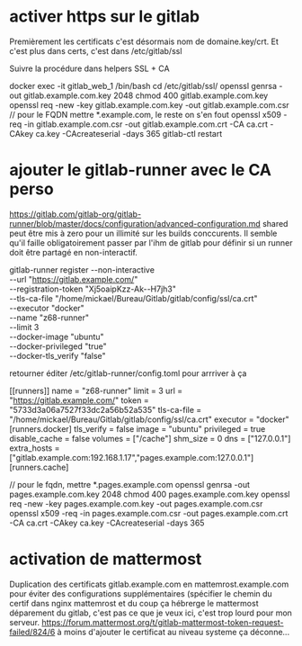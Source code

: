 # activer https sur le gitlab
Premièrement les certificats c'est désormais nom de domaine.key/crt.
Et c'est plus dans certs, c'est dans /etc/gitlab/ssl

Suivre la procédure dans helpers SSL + CA

docker exec -it gitlab_web_1 /bin/bash
cd /etc/gitlab/ssl/
openssl genrsa -out gitlab.example.com.key 2048
chmod 400 gitlab.example.com.key
openssl req -new -key gitlab.example.com.key -out gitlab.example.com.csr
// pour le FQDN mettre *.example.com, le reste on s'en fout
openssl x509 -req -in gitlab.example.com.csr -out gitlab.example.com.crt -CA ca.crt -CAkey ca.key -CAcreateserial -days 365
gitlab-ctl restart

# ajouter le gitlab-runner avec le CA perso
https://gitlab.com/gitlab-org/gitlab-runner/blob/master/docs/configuration/advanced-configuration.md
shared peut être mis à zero pour un illimité sur les builds conccurents.
Il semble qu'il faille obligatoirement passer par l'ihm de gitlab pour définir si un runner doit être partagé en non-interactif.

gitlab-runner register --non-interactive \
    --url "https://gitlab.example.com/" \
    --registration-token "Xj5oaipKzz-Ak--H7jh3" \
    --tls-ca-file "/home/mickael/Bureau/Gitlab/gitlab/config/ssl/ca.crt" \
    --executor "docker" \
    --name "z68-runner" \
    --limit 3 \
    --docker-image "ubuntu" \
    --docker-privileged "true" \
    --docker-tls_verify "false"

retourner éditer /etc/gitlab-runner/config.toml pour arrriver à ça

[[runners]]
  name = "z68-runner"
  limit = 3
  url = "https://gitlab.example.com/"
  token = "5733d3a06a7527f33dc2a56b52a535"
  tls-ca-file = "/home/mickael/Bureau/Gitlab/gitlab/config/ssl/ca.crt"
  executor = "docker"
  [runners.docker]
    tls_verify = false
    image = "ubuntu"
    privileged = true
    disable_cache = false
    volumes = ["/cache"]
    shm_size = 0
    dns = ["127.0.0.1"]
    extra_hosts = ["gitlab.example.com:192.168.1.17","pages.example.com:127.0.0.1"]
  [runners.cache]


// pour le fqdn, mettre *.pages.example.com
openssl genrsa -out pages.example.com.key 2048
chmod 400 pages.example.com.key
openssl req -new -key pages.example.com.key -out pages.example.com.csr
openssl x509 -req -in pages.example.com.csr -out pages.example.com.crt -CA ca.crt -CAkey ca.key -CAcreateserial -days 365



# activation de mattermost

Duplication des certificats gitlab.example.com en mattemrost.example.com pour éviter des configurations supplémentaires 
(spécifier le chemin du certif dans nginx mattemrost et du coup ça hébrerge le mattermost déparement du gitlab, c'est pas ce que je veux ici, c'est trop lourd pour mon serveur.
https://forum.mattermost.org/t/gitlab-mattermost-token-request-failed/824/6
à moins d'ajouter le certificat au niveau systeme ça déconne...



